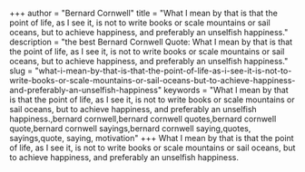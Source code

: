 +++
author = "Bernard Cornwell"
title = "What I mean by that is that the point of life, as I see it, is not to write books or scale mountains or sail oceans, but to achieve happiness, and preferably an unselfish happiness."
description = "the best Bernard Cornwell Quote: What I mean by that is that the point of life, as I see it, is not to write books or scale mountains or sail oceans, but to achieve happiness, and preferably an unselfish happiness."
slug = "what-i-mean-by-that-is-that-the-point-of-life-as-i-see-it-is-not-to-write-books-or-scale-mountains-or-sail-oceans-but-to-achieve-happiness-and-preferably-an-unselfish-happiness"
keywords = "What I mean by that is that the point of life, as I see it, is not to write books or scale mountains or sail oceans, but to achieve happiness, and preferably an unselfish happiness.,bernard cornwell,bernard cornwell quotes,bernard cornwell quote,bernard cornwell sayings,bernard cornwell saying,quotes, sayings,quote, saying, motivation"
+++
What I mean by that is that the point of life, as I see it, is not to write books or scale mountains or sail oceans, but to achieve happiness, and preferably an unselfish happiness.
